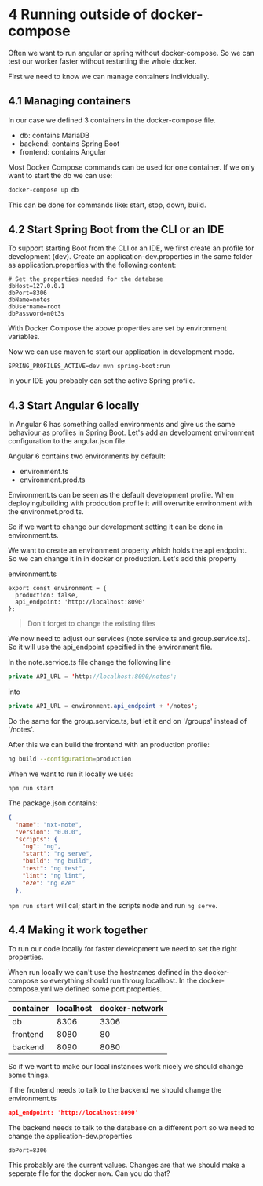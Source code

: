 # 4 Running outside of docker-compose

Often we want to run angular or spring without docker-compose.
So we can test our worker faster without restarting the whole docker.

First we need to know we can manage containers individually.

## 4.1 Managing containers
In our case we defined 3 containers in the docker-compose file.

 * db: contains MariaDB
 * backend:  contains Spring Boot
 * frontend: contains Angular
 
 Most Docker Compose commands can be used for one container.
 If we only want to start the db we can use:
 
 ```bash
docker-compose up db
```

This can be done for commands like: start, stop, down, build.


## 4.2 Start Spring Boot from the CLI or an IDE
To support starting Boot from the CLI or an IDE, we first create an profile for development (dev).
Create an application-dev.properties in the same folder as application.properties with the following content:

```properties
# Set the properties needed for the database
dbHost=127.0.0.1
dbPort=8306
dbName=notes
dbUsername=root
dbPassword=n0t3s
```

With Docker Compose the above properties are set by environment variables.

Now we can use maven to start our application in development mode.

```properties
SPRING_PROFILES_ACTIVE=dev mvn spring-boot:run
```

In your IDE you probably can set the active Spring profile.

## 4.3 Start Angular 6 locally
In Angular 6 has something called environments and give us the same behaviour as profiles in Spring Boot.
Let's add an development environment configuration to the angular.json file. 

Angular 6 contains two environments by default:
* environment.ts
* environment.prod.ts

Environment.ts can be seen as the default development profile.
When deploying/building with prodcution profile it will overwrite environment with the environmet.prod.ts.

So if we want to change our development setting it can be done in environment.ts.


We want to create an environment property which holds the api endpoint.
So we can change it in in docker or production. Let's add this property

environment.ts
```properties
export const environment = {
  production: false,
  api_endpoint: 'http://localhost:8090'
};
``` 

> Don't forget to change the existing files

We now need to adjust our services (note.service.ts and group.service.ts).
So it will use the api_endpoint specified in the environment file.

In the note.service.ts file change the following line
```java
private API_URL = 'http://localhost:8090/notes';
```
into
```java
private API_URL = environment.api_endpoint + '/notes';
```

Do the same for the group.service.ts, but let it end on '/groups' instead of '/notes'.

After this we can build the frontend with an production profile:

```bash
ng build --configuration=production
```

When we want to run it locally we use:

```properties
npm run start
```

The package.json contains: 

```json
{
  "name": "nxt-note",
  "version": "0.0.0",
  "scripts": {
    "ng": "ng",
    "start": "ng serve",
    "build": "ng build",
    "test": "ng test",
    "lint": "ng lint",
    "e2e": "ng e2e"
  },
```

`npm run start` will cal; start in the scripts node and run `ng serve`.


## 4.4 Making it work together

To run our code locally for faster development we need to set the right properties.

When run locally we can't use the hostnames defined in the docker-compose so everything should run throug localhost.
In the docker-compose.yml we defined some port properties.

| container | localhost | docker-network |
| --------  | --------- | -------------- |
| db        | 8306      | 3306           |
| frontend  | 8080      | 80 |
| backend   | 8090      | 8080 |

So if we want to make our local instances work nicely we should change some things.

if the frontend needs to talk to the backend we should change the environment.ts
```json
api_endpoint: 'http://localhost:8090'
```

The backend needs to talk to the database on a different port so we need to change the application-dev.properties

```properties
dbPort=8306
```

This probably are the current values. Changes are that we should make a seperate file for the docker now.
Can you do that?
